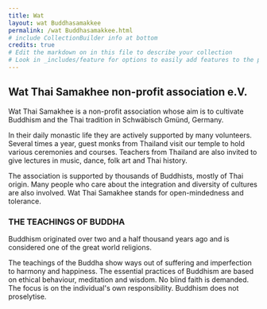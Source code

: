```yaml
---
title: Wat 
layout: wat Buddhasamakkee
permalink: /wat Buddhasamakkee.html
# include CollectionBuilder info at bottom
credits: true
# Edit the markdown on in this file to describe your collection
# Look in _includes/feature for options to easily add features to the page
---
```

## Wat Thai Samakhee non-profit association e.V.
Wat Thai Samakhee is a non-profit association whose aim is to cultivate Buddhism and the Thai tradition in Schwäbisch Gmünd, Germany.

In their daily monastic life they are actively supported by many volunteers. Several times a year, guest monks from Thailand visit our temple to hold various ceremonies and courses. Teachers from Thailand are also invited to give lectures in music, dance, folk art and Thai history.

The association is supported by thousands of Buddhists, mostly of Thai origin. Many people who care about the integration and diversity of cultures are also involved. Wat Thai Samakhee stands for open-mindedness and tolerance.

### THE TEACHINGS OF BUDDHA
Buddhism originated over two and a half thousand years ago and is considered one of the great world religions.

The teachings of the Buddha show ways out of suffering and imperfection to harmony and happiness. The essential practices of Buddhism are based on ethical behaviour, meditation and wisdom. No blind faith is demanded. The focus is on the individual's own responsibility. Buddhism does not proselytise.
